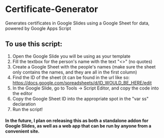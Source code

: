 # Certificate-Generator
Generates certificates in Google Slides using a Google Sheet for data, powered by Google Apps Script

## To use this script:
1. Open the Google Slide you will be using as your template
2. Fill the textbox for the person's name with the text "<<NAME>>" (no quotes)
3. Create a Google Sheet with the people's names (make sure the sheet only contains the names, and they are all in the first column)
4. Find the ID of the sheet (it can be found in the url like so: https://docs.google.com/spreadsheets/d/ID_WOULD_BE_HERE/edit
5. In the Google Slide, go to Tools -> Script Editor, and copy the code into the editor
6. Copy the Google Sheet ID into the appropriate spot in the "var ss" declaration
7. Run the script!

#### In the future, I plan on releasing this as both a standalone addon for Google Slides, as well as a web app that can be run by anyone from a convenient site.
